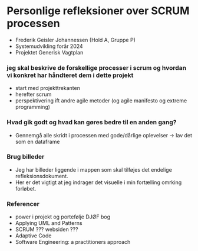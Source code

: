 # Personlige refleksioner over SCRUM processen
- Frederik Geisler Johannessen (Hold A, Gruppe P)
- Systemudvikling forår 2024 
- Projektet Generisk Vagtplan

### jeg skal beskrive de forskellige processer i scrum og hvordan vi konkret har håndteret dem i dette projekt 
- start med projekttrekanten 
- herefter scrum 
- perspektivering ift andre agile metoder (og agile manifesto og extreme programming)

### Hvad gik godt og hvad kan gøres bedre til en anden gang? 
- Gennemgå alle skridt i processen med gode/dårlige oplevelser -> lav det som en dataframe

### Brug billeder
- Jeg har billeder liggende i mappen som skal tilføjes det endelige refleksionsdokument. 
- Her er det vigtigt at jeg indrager det visuelle i min fortælling omrking forløbet. 

### Referencer 
- power i projekt og portefølje DJØF bog
- Applying UML and Patterns 
- SCRUM ??? websiden ???
- Adaptive Code
- Software Engineering: a practitioners approach

